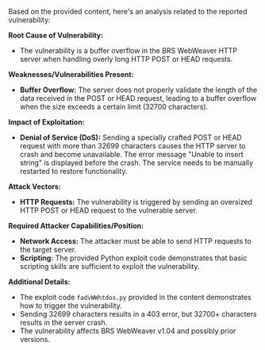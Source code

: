 Based on the provided content, here's an analysis related to the reported vulnerability:

**Root Cause of Vulnerability:**
- The vulnerability is a buffer overflow in the BRS WebWeaver HTTP server when handling overly long HTTP POST or HEAD requests.

**Weaknesses/Vulnerabilities Present:**
- **Buffer Overflow:** The server does not properly validate the length of the data received in the POST or HEAD request, leading to a buffer overflow when the size exceeds a certain limit (32700 characters).

**Impact of Exploitation:**
- **Denial of Service (DoS):** Sending a specially crafted POST or HEAD request with more than 32699 characters causes the HTTP server to crash and become unavailable. The error message "Unable to insert string" is displayed before the crash. The service needs to be manually restarted to restore functionality.

**Attack Vectors:**
- **HTTP Requests:** The vulnerability is triggered by sending an oversized HTTP POST or HEAD request to the vulnerable server.

**Required Attacker Capabilities/Position:**
- **Network Access:** The attacker must be able to send HTTP requests to the target server.
- **Scripting:** The provided Python exploit code demonstrates that basic scripting skills are sufficient to exploit the vulnerability.

**Additional Details:**
- The exploit code `fadvWWhtdos.py` provided in the content demonstrates how to trigger the vulnerability.
- Sending 32699 characters results in a 403 error, but 32700+ characters results in the server crash.
- The vulnerability affects BRS WebWeaver v1.04 and possibly prior versions.